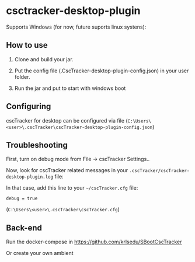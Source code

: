 # csctracker-desktop-plugin

Supports Windows (for now, future suports linux systens):

## How to use

1. Clone and build your jar.

2. Put the config file  (.CscTracker-desktop-plugin-config.json) in your user folder.

3. Run the jar and put to start with windows boot

## Configuring

cscTracker for desktop can be configured via file
(`C:\Users\<user>\.cscTracker\cscTracker-desktop-plugin-config.json`)

## Troubleshooting

First, turn on debug mode from File -> cscTracker Settings..

Now, look for cscTracker related messages in your `.cscTracker/cscTracker-desktop-plugin.log` file:

In that case, add this line to your `~/cscTracker.cfg` file:

    debug = true

(`C:\Users\<user>\.cscTracker\cscTracker.cfg`)

## Back-end
Run the docker-compose in
https://github.com/krlsedu/SBootCscTracker

Or create your own ambient

